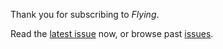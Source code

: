 Thank you for subscribing to *Flying*.

Read the [latest issue](latest.md) now, or browse past [issues](issues.md).
